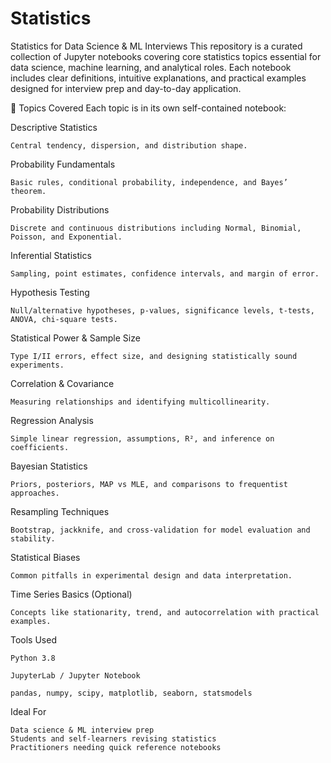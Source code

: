 # Statistics
Statistics for Data Science & ML Interviews
This repository is a curated collection of Jupyter notebooks covering core statistics topics essential for data science, machine learning, and analytical roles. Each notebook includes clear definitions, intuitive explanations, and practical examples designed for interview prep and day-to-day application.

📁 Topics Covered
Each topic is in its own self-contained notebook:

Descriptive Statistics

    Central tendency, dispersion, and distribution shape.

Probability Fundamentals

    Basic rules, conditional probability, independence, and Bayes’ theorem.

Probability Distributions

    Discrete and continuous distributions including Normal, Binomial, Poisson, and Exponential.

Inferential Statistics

    Sampling, point estimates, confidence intervals, and margin of error.

Hypothesis Testing

    Null/alternative hypotheses, p-values, significance levels, t-tests, ANOVA, chi-square tests.

Statistical Power & Sample Size

    Type I/II errors, effect size, and designing statistically sound experiments.

Correlation & Covariance

    Measuring relationships and identifying multicollinearity.

Regression Analysis

    Simple linear regression, assumptions, R², and inference on coefficients.

Bayesian Statistics

    Priors, posteriors, MAP vs MLE, and comparisons to frequentist approaches.

Resampling Techniques

    Bootstrap, jackknife, and cross-validation for model evaluation and stability.

Statistical Biases
    
    Common pitfalls in experimental design and data interpretation.

Time Series Basics (Optional)
    
    Concepts like stationarity, trend, and autocorrelation with practical examples.

Tools Used

    Python 3.8

    JupyterLab / Jupyter Notebook

    pandas, numpy, scipy, matplotlib, seaborn, statsmodels

Ideal For

    Data science & ML interview prep
    Students and self-learners revising statistics
    Practitioners needing quick reference notebooks
